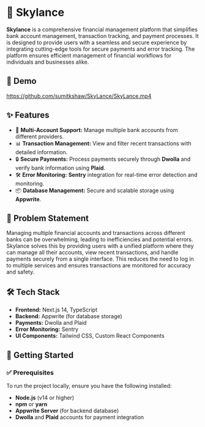 # 🚀 Skylance

**Skylance** is a comprehensive financial management platform that simplifies bank account management, transaction tracking, and payment processes. It is designed to provide users with a seamless and secure experience by integrating cutting-edge tools for secure payments and error tracking. The platform ensures efficient management of financial workflows for individuals and businesses alike.

## 🎯 Demo

https://github.com/sumitkshaw/SkyLance/SkyLance.mp4


## ✨ Features

- 🔢 **Multi-Account Support:** Manage multiple bank accounts from different providers.
- 📊 **Transaction Management:** View and filter recent transactions with detailed information.
- 🔒 **Secure Payments:** Process payments securely through **Dwolla** and verify bank information using **Plaid**.
- 🛠️ **Error Monitoring:** **Sentry** integration for real-time error detection and monitoring.
- 📦 **Database Management:** Secure and scalable storage using **Appwrite**.

## 🧐 Problem Statement

Managing multiple financial accounts and transactions across different banks can be overwhelming, leading to inefficiencies and potential errors. Skylance solves this by providing users with a unified platform where they can manage all their accounts, view recent transactions, and handle payments securely from a single interface. This reduces the need to log in to multiple services and ensures transactions are monitored for accuracy and safety.

## 🛠️ Tech Stack

- **Frontend:** Next.js 14, TypeScript
- **Backend:** Appwrite (for database storage)
- **Payments:** Dwolla and Plaid
- **Error Monitoring:** Sentry
- **UI Components:** Tailwind CSS, Custom React Components

## 🚩 Getting Started

### ✅ Prerequisites

To run the project locally, ensure you have the following installed:

- **Node.js** (v14 or higher)
- **npm** or **yarn**
- **Appwrite Server** (for backend database)
- **Dwolla** and **Plaid** accounts for payment integration
